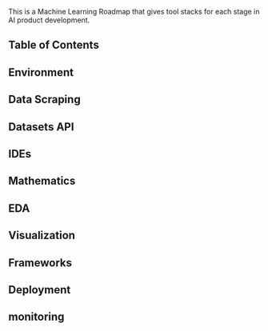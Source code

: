 This is a Machine Learning Roadmap that gives tool stacks for each stage in AI product development.

## Table of Contents

## Environment

## Data Scraping

## Datasets API

## IDEs

## Mathematics

## EDA

## Visualization

## Frameworks

## Deployment

## monitoring
